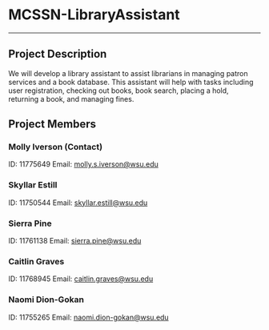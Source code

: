 # MCSSN-LibraryAssistant

***

## Project Description
We will develop a library assistant to assist librarians in managing patron services and a book database. This assistant will help with tasks including user registration, checking out books, book search, placing a hold, returning a book, and managing fines. 

## Project Members
### Molly Iverson (Contact)
ID: 11775649
Email: molly.s.iverson@wsu.edu 

### Skyllar Estill 
ID: 11750544
Email: skyllar.estill@wsu.edu

### Sierra Pine
ID: 11761138
Email: sierra.pine@wsu.edu 

### Caitlin Graves
ID: 11768945
Email: caitlin.graves@wsu.edu 

### Naomi Dion-Gokan
ID: 11755265
Email: naomi.dion-gokan@wsu.edu

